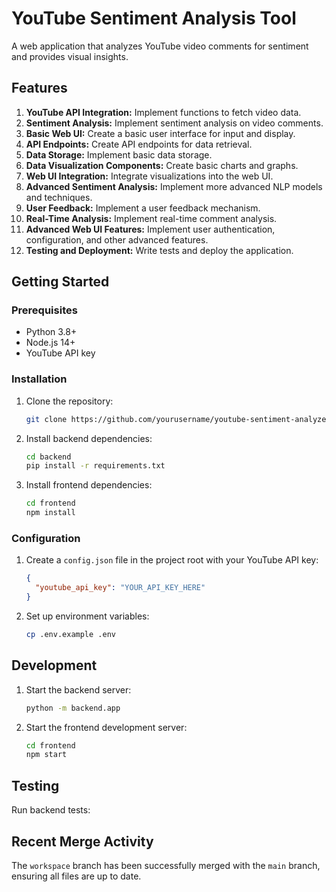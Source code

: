 # YouTube Sentiment Analysis Tool

A web application that analyzes YouTube video comments for sentiment and provides visual insights.

## Features

1. **YouTube API Integration:** Implement functions to fetch video data.
2. **Sentiment Analysis:** Implement sentiment analysis on video comments.
3. **Basic Web UI:** Create a basic user interface for input and display.
4. **API Endpoints:** Create API endpoints for data retrieval.
5. **Data Storage:** Implement basic data storage.
6. **Data Visualization Components:** Create basic charts and graphs.
7. **Web UI Integration:** Integrate visualizations into the web UI.
8. **Advanced Sentiment Analysis:** Implement more advanced NLP models and techniques.
9. **User Feedback:** Implement a user feedback mechanism.
10. **Real-Time Analysis:** Implement real-time comment analysis.
11. **Advanced Web UI Features:** Implement user authentication, configuration, and other advanced features.
12. **Testing and Deployment:** Write tests and deploy the application.

## Getting Started

### Prerequisites

- Python 3.8+
- Node.js 14+
- YouTube API key

### Installation

1. Clone the repository:
   ```bash
   git clone https://github.com/yourusername/youtube-sentiment-analyzer.git
   ```

2. Install backend dependencies:
   ```bash
   cd backend
   pip install -r requirements.txt
   ```

3. Install frontend dependencies:
   ```bash
   cd frontend
   npm install
   ```

### Configuration

1. Create a `config.json` file in the project root with your YouTube API key:
   ```json
   {
     "youtube_api_key": "YOUR_API_KEY_HERE"
   }
   ```

2. Set up environment variables:
   ```bash
   cp .env.example .env
   ```

## Development

1. Start the backend server:
   ```bash
   python -m backend.app
   ```

2. Start the frontend development server:
   ```bash
   cd frontend
   npm start
   ```

## Testing

Run backend tests:

## Recent Merge Activity

The `workspace` branch has been successfully merged with the `main` branch, ensuring all files are up to date.
